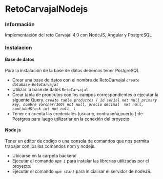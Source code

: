 # RetoCarvajalNodejs
### Información 
Implementación del reto Carvajal 4.0 con NodeJS, Angular y PostgreSQL
### Instalacion
#### Base de datos
Para la instalación de la base de datos  debemos tener PostgreSQL
- Crear una base de datos con el nombre de RetoCarvajal
 	*` create database RetoCarvajal `*
- Utilizar la base de datos `RetoCarvajal`
- Crear tabla de prodcutos con los campos correspondientes  o ejecutar la siguente Query.
	  *`create table productos (
        	Id serial not null primary key,
        	nombre varchar(100) not null,
        	precio decimal  not null,
        	cantidadStock int not null 
   	 )`*
- Tener en cuenta las credeciales (usuario, contraseña,puerto ) de Postgres  para luego utilizarlar en la conexión del proyecto

#### Node js
Tener un editor de codigo o una consola de comandos que nos permita trabajar con los los comandos npm y nodejs.
- Ubicarse en la carpeta backend
- Ejecutar el comando *` npm i `* para instalar las librerias utilizadas por el proyecto.
- Ejecutar el comando *` npm start `* para inicialisar el servidor de nodeJS.
